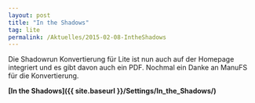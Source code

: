 ```yaml
---
layout: post
title: "In the Shadows"
tag: lite
permalink: /Aktuelles/2015-02-08-IntheShadows
---
```


Die Shadowrun Konvertierung für Lite ist nun auch auf der Homepage integriert und es gibt davon auch ein PDF. Nochmal ein Danke an ManuFS für die Konvertierung.

**[In the Shadows]({{ site.baseurl }}/Settings/In_the_Shadows/)**
